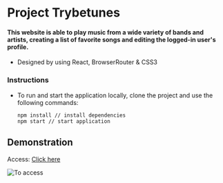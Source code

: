 # Project Trybetunes

#### This website is able to play music from a wide variety of bands and artists, creating a list of favorite songs and editing the logged-in user's profile.

* Designed by using React, BrowserRouter & CSS3

### Instructions
* To run and start the application locally, clone the project and use the following commands:

  ```
  npm install // install dependencies
  npm start // start application
  ```

## Demonstration
Access: [Click here](https://trybetunes-pirminp.vercel.app/)

![To access]()
